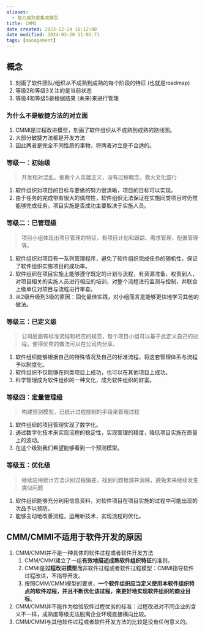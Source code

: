 ```yaml
---
aliases:
  - 能力成熟度集成模型
title: CMMI
date created: 2023-12-24 16:12:00
date modified: 2024-03-20 11:03:71
tags: [management]
---
```


## 概念
1. 刻画了软件团队/组织从不成熟到成熟的每个阶段的特征 (也就是roadmap)
2. 等级2和等级3关注的是当前状态
3. 等级4和等级5是根据结果 (未来)来进行管理
### 为什么不是敏捷方法的对立面

1. CMMI是过程改进模型，刻画了软件组织从不成熟到成熟的路线图。
2. 大部分敏捷方法都是开发方法
3. 因此两者是完全不同性质的事物，将两者对立是不合适的。

### 等级一：初始级

> 开发相对混乱，依赖个人英雄主义，没有过程概念，救火文化盛行

1. 软件组织对项目的目标与要做的努力很清晰，项目的目标可以实现。
2. 由于任务的完成带有很大的偶然性，软件组织无法保证在实施同类项目时仍然能够完成任务，项目实施是否成功主要取决于实施人员。

### 等级二：已管理级

> 项目小组体现出项目管理的特征，有项目计划和跟踪、需求管理、配置管理等。

1. 软件组织对项目有一系列管理程序，避免了软件组织完成任务的随机性，保证了软件组织实施项目的成功率。
2. 软件组织在项目实施上能够遵守既定的计划与流程，有资源准备，权责到人，对项目相关的实施人员进行相应的培训，对整个流程进行监测与控制，并联合上级单位对项目与流程进行审查。
3. 从2级升级到3级的原因：固化最佳实践，对小组而言是能够更快地学习其他的做法。

### 等级三：已定义级

> 公司层面有标准流程和相应的规范，每个项目小组可以基于此定义自己的过程，使得优秀的做法可以在公司内分享。

1. 软件组织能够根据自己的特殊情况及自己的标准流程，将这套管理体系与流程予以制度化。
2. 软件组织不仅能够在同类项目上成功，也可以在其他项目上成功。
3. 科学管理成为软件组织的一种文化，成为软件组织的财富。

### 等级四：定量管理级

> 构建预测模型，已统计过程控制的手段来管理过程

1. 软件组织的项目管理实现了数字化。
2. 通过数字化技术来实现流程的稳定性，实现管理的精度，降低项目实施在质量上的波动。
3. 在这个级别我们希望能够看到一个预测模型。

### 等级五：优化级

> 继续应用统计方法识别过程偏差，找到问题根源并消除，避免未来继续发生类似问题

1. 软件组织能够充分利用信息资料，对软件项目在项目实施的过程中可能出现的次品予以预防。
2. 能够主动地改善流程，运用新技术，实现流程的优化。


## CMM/CMMI不适用于软件开发的原因

1. CMM/CMMI并不是一种具体的软件过程或者软件开发方法
   1. CMM/CMMI建立了一组**有效地描述成熟软件组织特征**的准则。
   2. CMMI是**过程改进模型**而非软件过程或者软件过程模型：CMMI指导软件过程改进，不指导开发。
   3. 按照CMM/CMMI模型的要求，**一个软件组织应当定义使用本软件组织特点的软件过程，并且不断优化该过程，来更好地实现软件组织的商业目标**。
2. CMM/CMMI并不能作为检验软件过程优劣的标准：过程改进对不同企业的含义不一样，成熟度等级无法脱离企业环境直接横向比较。
3. CMM/CMMI与其他软件过程或者软件开发方法的比较是没有任何意义的。